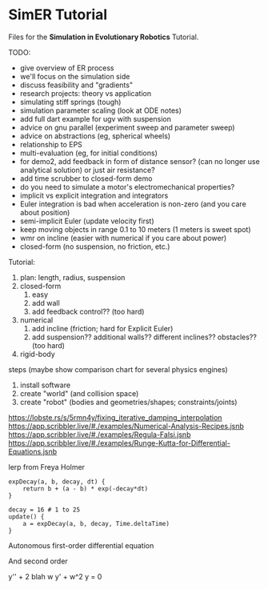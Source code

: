 # SimER Tutorial

Files for the **Simulation in Evolutionary Robotics** Tutorial.


TODO:
- give overview of ER process
- we'll focus on the simulation side
- discuss feasibility and "gradients"
- research projects: theory vs application
- simulating stiff springs (tough)
- simulation parameter scaling (look at ODE notes)
- add full dart example for ugv with suspension
- advice on gnu parallel (experiment sweep and parameter sweep)
- advice on abstractions (eg, spherical wheels)
- relationship to EPS
- multi-evaluation (eg, for initial conditions)
- for demo2, add feedback in form of distance sensor? (can no longer use analytical solution) or just air resistance?
- add time scrubber to closed-form demo
- do you need to simulate a motor's electromechanical properties?
- implicit vs explicit integration and integrators
- Euler integration is bad when acceleration is non-zero (and you care about position)
- semi-implicit Euler (update velocity first)
- keep moving objects in range 0.1 to 10 meters (1 meters is sweet spot)
- wmr on incline (easier with numerical if you care about power)
- closed-form (no suspension, no friction, etc.)

Tutorial:

1. plan: length, radius, suspension
2. closed-form
   1. easy
   2. add wall
   3. add feedback control?? (too hard)
3. numerical
   1. add incline (friction; hard for Explicit Euler)
   2. add suspension?? additional walls?? different inclines?? obstacles?? (too hard)
4. rigid-body



steps (maybe show comparison chart for several physics engines)
1. install software
2. create "world" (and collision space)
3. create "robot" (bodies and geometries/shapes; constraints/joints)

https://lobste.rs/s/5rmn4y/fixing_iterative_damping_interpolation
https://app.scribbler.live/#./examples/Numerical-Analysis-Recipes.jsnb
https://app.scribbler.live/#./examples/Regula-Falsi.jsnb
https://app.scribbler.live/#./examples/Runge-Kutta-for-Differential-Equations.jsnb


lerp from Freya Holmer

```text
expDecay(a, b, decay, dt) {
    return b + (a - b) * exp(-decay*dt)
}

decay = 16 # 1 to 25
update() {
    a = expDecay(a, b, decay, Time.deltaTime)
}
```

Autonomous first-order differential equation

And second order

y'' + 2 blah w y' + w^2 y = 0
